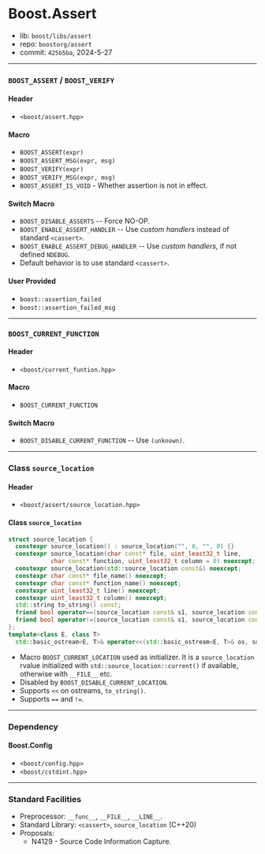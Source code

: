 # Boost.Assert

* lib: `boost/libs/assert`
* repo: `boostorg/assert`
* commit: `425b5ba`, 2024-5-27

------
### `BOOST_ASSERT` / `BOOST_VERIFY`

#### Header

* `<boost/assert.hpp>`

#### Macro

* `BOOST_ASSERT(expr)`
* `BOOST_ASSERT_MSG(expr, msg)`
* `BOOST_VERIFY(expr)`
* `BOOST_VERIFY_MSG(expr, msg)`
* `BOOST_ASSERT_IS_VOID` - Whether assertion is not in effect.

#### Switch Macro

* `BOOST_DISABLE_ASSERTS` -- Force NO-OP.
* `BOOST_ENABLE_ASSERT_HANDLER` -- Use _custom handlers_ instead of standard `<cassert>`.
* `BOOST_ENABLE_ASSERT_DEBUG_HANDLER` -- Use _custom handlers_, if not defined `NDEBUG`.
* Default behavior is to use standard `<cassert>`.

#### User Provided

* `boost::assertion_failed`
* `boost::assertion_failed_msg`

------
### `BOOST_CURRENT_FUNCTION`

#### Header

* `<boost/current_funtion.hpp>`

#### Macro

* `BOOST_CURRENT_FUNCTION`

#### Switch Macro

* `BOOST_DISABLE_CURRENT_FUNCTION` -- Use `(unknown)`.

------
### Class `source_location`

#### Header

* `<boost/assert/source_location.hpp>`

#### Class `source_location`

```c++
struct source_location {
  constexpr source_location() : source_location("", 0, "", 0) {}
  constexpr source_location(char const* file, uint_least32_t line,
            char const* function, uint_least32_t column = 0) noexcept;
  constexpr source_location(std::source_location const&) noexcept;
  constexpr char const* file_name() noexcept;
  constexpr char const* function_name() noexcept;
  constexpr uint_least32_t line() noexcept;
  constexpr uint_least32_t column() noexcept;
  std::string to_string() const;
  friend bool operator==(source_location const& s1, source_location const& s2) noexcept;
  friend bool operator!=(source_location const& s1, source_location const& s2) noexcept;
};
template<class E, class T>
  std::basic_ostream<E, T>& operator<<(std::basic_ostream<E, T>& os, source_location const& loc);
```

* Macro `BOOST_CURRENT_LOCATION` used as initializer.
  It is a `source_location` rvalue initialized with `std::source_location::current()` if available, otherwise with `__FILE__` etc.
* Disabled by `BOOST_DISABLE_CURRENT_LOCATION`.
* Supports `<<` on ostreams, `to_string()`.
* Supports `==` and `!=`.

------
### Dependency

#### Boost.Config

* `<boost/config.hpp>`
* `<boost/cstdint.hpp>`

------
### Standard Facilities

* Preprocessor: `__func__`, `__FILE__`, `__LINE__`.
* Standard Library: `<cassert>`, `source_location` (C++20)
* Proposals:
  * N4129 - Source Code Information Capture.
